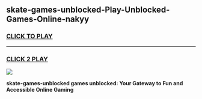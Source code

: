 
## skate-games-unblocked-Play-Unblocked-Games-Online-nakyy
<h3>
<a href="https://premium76.site?title=skate-games-unblocked&ref=24A">CLICK TO PLAY</a></h3>
<hr>

<h3>
<a href="https://premium76.site?title=skate-games-unblocked&ref=24A">CLICK 2 PLAY</a>
  
</h3>

<a href="https://premium76.site?title=skate-games-unblocked&ref=24A"><img src="https://clearcache.store/games.png"></a>


**skate-games-unblocked games unblocked: Your Gateway to Fun and Accessible Online Gaming**
